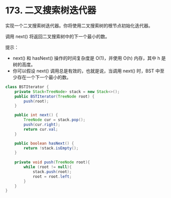 # 173. 二叉搜索树迭代器

实现一个二叉搜索树迭代器。你将使用二叉搜索树的根节点初始化迭代器。

调用 next() 将返回二叉搜索树中的下一个最小的数。


提示：

- next() 和 hasNext() 操作的时间复杂度是 O(1)，并使用 O(h) 内存，其中 h 是树的高度。
- 你可以假设 next() 调用总是有效的，也就是说，当调用 next() 时，BST 中至少存在一个下一个最小的数。

```java
class BSTIterator {
    private Stack<TreeNode> stack = new Stack<>();
    public BSTIterator(TreeNode root) {
        push(root);
    }

    public int next() {
        TreeNode cur = stack.pop();
        push(cur.right);
        return cur.val;
    }

    public boolean hasNext() {
        return !stack.isEmpty();
    }
    
    private void push(TreeNode root){
        while (root != null){
            stack.push(root);
            root = root.left;
        }
    }
}
```